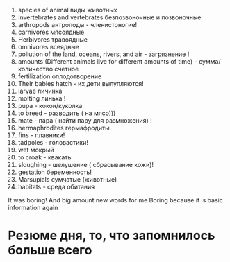 1. species of animal виды животных 
2. invertebrates and vertebrates  безпозвоночные и позвоночные
3. arthropods антроподы - членистоногие!
4. carnivores мясоядные
5. Herbivores травоядные 
6. omnivores всеядные 
7. pollution of the land, oceans, rivers, and air - загрязнение !
8. amounts (Different animals live for different amounts of time) - сумма/количество счетное
9. fertilization оплодотворение 
10. Their babies hatch  - их дети вылупляются!
11. larvae личинка
12. molting линька !
13. pupa - кокон/куколка
14. to breed - разводить ( на мясо))) 
15. mate - пара ( найти пару для размножения) !
16. hermaphrodites гермафродиты
17. fins - плавники! 
18. tadpoles - головастики! 
19. wet мокрый 
20. to croak - квакать 
21. sloughing - шелушение ( сбрасывание кожи)!
22. gestation беременность!
23. Marsupials сумчатые (животные)
24. habitats - среда обитания

It was boring! And big amount new words for me 
Boring because it is basic information again








# Резюме дня, то, что запомнилось больше всего